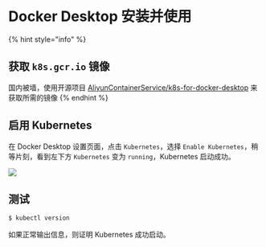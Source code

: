 # Docker Desktop 安装并使用

{% hint style="info" %}
## 获取 `k8s.gcr.io` 镜像

国内被墙，使用开源项目 [AliyunContainerService/k8s-for-docker-desktop](https://github.com/AliyunContainerService/k8s-for-docker-desktop) 来获取所需的镜像
{% endhint %}

## 启用 Kubernetes

在 Docker Desktop 设置页面，点击 `Kubernetes`，选择 `Enable Kubernetes`，稍等片刻，看到左下方 `Kubernetes` 变为 `running`，Kubernetes 启动成功。

![](https://github.com/AliyunContainerService/k8s-for-docker-desktop/raw/master/images/k8s.png)

## 测试

```bash
$ kubectl version
```

如果正常输出信息，则证明 Kubernetes 成功启动。
